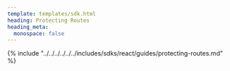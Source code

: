 ```yaml
---
template: templates/sdk.html
heading: Protecting Routes
heading_meta:
  monospace: false
---
```

{% include "../../../../../../includes/sdks/react/guides/protecting-routes.md" %}
